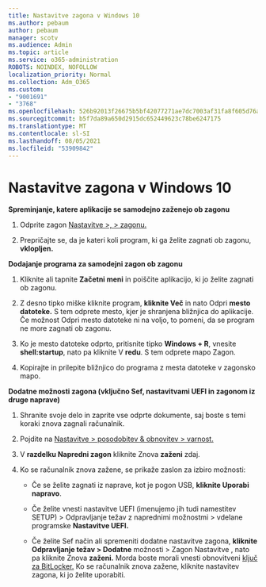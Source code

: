 ```yaml
---
title: Nastavitve zagona v Windows 10
ms.author: pebaum
author: pebaum
manager: scotv
ms.audience: Admin
ms.topic: article
ms.service: o365-administration
ROBOTS: NOINDEX, NOFOLLOW
localization_priority: Normal
ms.collection: Adm_O365
ms.custom:
- "9001691"
- "3768"
ms.openlocfilehash: 526b92013f26675b5bf42077271ae7dc7003af31fa8f605d76aea92e0ccabfa1
ms.sourcegitcommit: b5f7da89a650d2915dc652449623c78be6247175
ms.translationtype: MT
ms.contentlocale: sl-SI
ms.lasthandoff: 08/05/2021
ms.locfileid: "53909842"
---
```

# <a name="startup-settings-in-windows-10"></a>Nastavitve zagona v Windows 10

**Spreminjanje, katere aplikacije se samodejno zaženejo ob zagonu**

1. Odprite zagon [Nastavitve >, > zagonu.](ms-settings:startupapps?activationSource=GetHelp)

2. Prepričajte se, da je kateri koli program, ki ga želite zagnati ob zagonu, **vklopljen.**

**Dodajanje programa za samodejni zagon ob zagonu**

1. Kliknite ali tapnite **Začetni meni** in poiščite aplikacijo, ki jo želite zagnati ob zagonu.

2. Z desno tipko miške kliknite program, **kliknite Več** in nato Odpri **mesto datoteke.** S tem odprete mesto, kjer je shranjena bližnjica do aplikacije. Če možnost Odpri mesto datoteke ni na voljo, to pomeni, da se program ne more zagnati ob zagonu.

3. Ko je mesto datoteke odprto, pritisnite tipko **Windows + R**, vnesite **shell:startup**, nato pa kliknite V **redu**. S tem odprete mapo Zagon.

4. Kopirajte in prilepite bližnjico do programa z mesta datoteke v zagonsko mapo.

**Dodatne možnosti zagona (vključno Sef, nastavitvami UEFI in zagonom iz druge naprave)**

1. Shranite svoje delo in zaprite vse odprte dokumente, saj boste s temi koraki znova zagnali računalnik.

2. Pojdite na [Nastavitve > posodobitev & obnovitev > varnost.](ms-settings:recovery?activationSource=GetHelp)

3. V **razdelku Napredni zagon** kliknite Znova **zaženi** zdaj. 

4. Ko se računalnik znova zažene, se prikaže zaslon za izbiro možnosti:

    - Če se želite zagnati iz naprave, kot je pogon USB, **kliknite Uporabi napravo**.

    - Če želite vnesti nastavitve UEFI (imenujemo jih tudi namestitev SETUP) > Odpravljanje težav z naprednimi možnostmi > vdelane programske **Nastavitve UEFI.** 

    - Če želite Sef način ali spremeniti dodatne nastavitve zagona, **kliknite Odpravljanje težav > Dodatne** možnosti > Zagon Nastavitve , nato pa kliknite Znova **zaženi.** Morda boste morali vnesti obnovitveni [ključ za BitLocker.](https://support.microsoft.com/help/4026181/windows-10-find-my-bitlocker-recovery-key) Ko se računalnik znova zažene, kliknite nastavitev zagona, ki jo želite uporabiti.